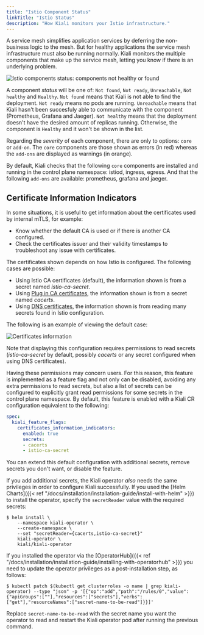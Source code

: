 ```yaml
---
title: "Istio Component Status"
linkTitle: "Istio Status"
description: "How Kiali monitors your Istio infrastructure."
---
```


A service mesh simplifies application services by deferring the non-business logic to the mesh. But for healthy applications the service mesh infrastructure must also be running normally.  Kiali monitors the multiple components that make up the service mesh, letting you know if there is an underlying problem.

![Istio components status: components not healthy or found](/images/documentation/features/istio-components-1.24.png "Istio components status: components not healthy or found")

A component *status* will be one of: `Not found`, `Not ready`, `Unreachable`, `Not healthy` and `Healthy`. `Not found` means that Kiali is not able to find the deployment. `Not ready` means no pods are running.  `Unreachable` means that Kiali hasn't been succesfuly able to communicate with the component (Prometheus, Grafana and Jaeger). `Not healthy` means that the deployment doesn't have the desired amount of replicas running. Otherwise, the component is `Healthy` and it won't be shown in the list.

Regarding the *severity* of each component, there are only to options: `core` or `add-on`. The `core` components are those shown as errors (in red) whereas the `add-ons` are displayed as warnings (in orange).

By default, Kiali checks that the following `core` components are installed and running in the control plane namespace: istiod, ingress, egress. And that the following `add-ons` are available: prometheus, grafana and jaeger.

## Certificate Information Indicators

In some situations, it is useful to get information about the certificates used by internal mTLS, for example:

* Know whether the default CA is used or if there is another CA configured.
* Check the certificates issuer and their validity timestamps to troubleshoot any issue with certificates.

The certificates shown depends on how Istio is configured. The following cases are possible:

* Using Istio CA certificates (default), the information shown is from a secret named *istio-ca-secret*.
* Using [Plug in CA certificates](https://istio.io/latest/docs/tasks/security/cert-management/plugin-ca-cert/), the information shown is from a secret named *cacerts*.
* Using [DNS certificates](https://istio.io/latest/docs/tasks/security/cert-management/dns-cert/), the information shown is from reading many secrets found in Istio configuration.

The following is an example of viewing the default case:

![Certificates information](/images/documentation/features/istio-status-certificate-info-indicators.png "Certificates information")

Note that displaying this configuration requires permissions to read secrets (*istio-ca-secret* by default, possibly *cacerts* or any secret configured when using DNS certificates).

Having these permissions may concern users. For this reason, this feature is implemented as a feature flag and not only can be disabled, avoiding any extra permissions to read secrets, but also a list of secrets can be configured to explicitly grant read permissions for some secrets in the control plane namespace. By default, this feature is enabled with a Kiali CR configuration equivalent to the following:

```yaml
spec:
  kiali_feature_flags:
    certificates_information_indicators:
      enabled: true
      secrets:
      - cacerts
      - istio-ca-secret
```

You can extend this default configuration with additional secrets, remove secrets you don't want, or disable the feature.

If you add additional secrets, the Kiali operator _also_ needs the same privileges in order to configure Kiali successfully. If you used the [Helm Charts]({{< ref "/docs/installation/installation-guide/install-with-helm" >}}) to install the operator, specify the `secretReader` value with the required secrets:

```
$ helm install \
    --namespace kiali-operator \
    --create-namespace \
    --set "secretReader={cacerts,istio-ca-secret}"
    kiali-operator \
    kiali/kiali-operator
```

If you installed the operator via the [OperatorHub]({{< ref "/docs/installation/installation-guide/installing-with-operatorhub" >}}) you need to update the operator privileges as a post-installation step, as follows:

```
$ kubectl patch $(kubectl get clusterroles -o name | grep kiali-operator) --type "json" -p '[{"op":"add","path":"/rules/0","value":{"apiGroups":[""],"resources":["secrets"],"verbs":["get"],"resourceNames":["secret-name-to-be-read"]}}]'
```

Replace `secret-name-to-be-read` with the secret name you want the operator to read and restart the Kiali operator pod after running the previous command.
